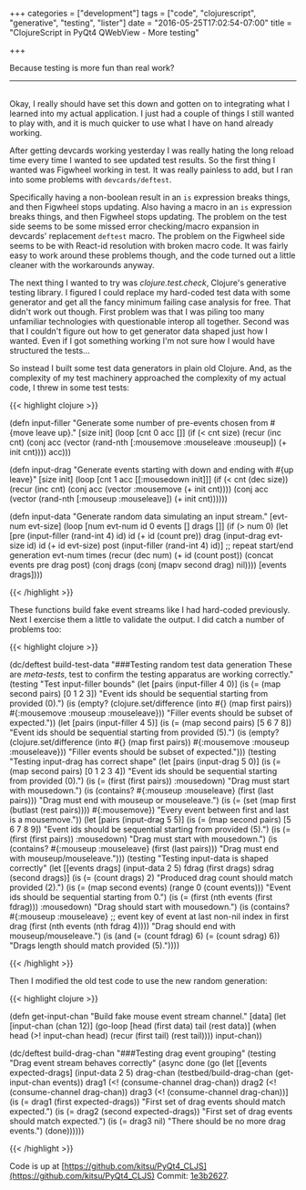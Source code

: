 +++
categories = ["development"]
tags = ["code", "clojurescript", "generative", "testing", "lister"]
date = "2016-05-25T17:02:54-07:00"
title = "ClojureScript in PyQt4 QWebView - More testing"

+++

Because testing is more fun than real work?
<!--more-->
<hr/><br/>
Okay, I really should have set this down and gotten on to integrating what I
learned into my actual application. I just had a couple of things I still wanted
to play with, and it is much quicker to use what I have on hand already working.

After getting devcards working yesterday I was really hating the long reload
time every time I wanted to see updated test results. So the first thing I
wanted was Figwheel working in test. It was really painless to add, but I ran
into some problems with `devcards/deftest`.

Specifically having a non-boolean result in an `is` expression breaks things,
and then Figwheel stops updating. Also having a macro in an `is` expression
breaks things, and then Figwheel stops updating. The problem on the test side
seems to be some missed error checking/macro expansion in devcards' replacement
`deftest` macro. The problem on the Figwheel side seems to be with React-id
resolution with broken macro code. It was fairly easy to work around these
problems though, and the code turned out a little cleaner with the workarounds
anyway.

The next thing I wanted to try was *clojure.test.check*, Clojure's generative
testing library. I figured I could replace my hard-coded test data with some
generator and get all the fancy minimum failing case analysis for free. That
didn't work out though. First problem was that I was piling too many unfamiliar
technologies with questionable interop all together. Second was that I couldn't
figure out how to get generator data shaped just how I wanted. Even if I got
something working I'm not sure how I would have structured the tests...

So instead I built some test data generators in plain old Clojure. And, as the
complexity of my test machinery approached the complexity of my actual code, I
threw in some test tests:

{{< highlight clojure >}}

(defn input-filler
  "Generate some number of pre-events chosen from #{move leave up}."
  [size init]
  (loop [cnt 0 acc []]
    (if (< cnt size)
      (recur (inc cnt)
             (conj acc (vector (rand-nth [:mousemove
                                          :mouseleave
                                          :mouseup])
                               (+ init cnt))))
      acc)))

(defn input-drag
  "Generate events starting with down and ending with #{up leave}"
  [size init]
  (loop [cnt 1 acc [[:mousedown init]]]
    (if (< cnt (dec size))
      (recur (inc cnt)
             (conj acc (vector :mousemove (+ init cnt))))
      (conj acc (vector (rand-nth [:mouseup :mouseleave])
                        (+ init cnt))))))

(defn input-data
  "Generate random data simulating an input stream."
  [evt-num evt-size]
  (loop [num evt-num
         id 0
         events []
         drags []]
    (if (> num 0)
      (let [pre (input-filler (rand-int 4) id)
            id (+ id (count pre))
            drag (input-drag evt-size id)
            id (+ id evt-size)
            post (input-filler (rand-int 4) id)]
        ;; repeat start/end generation evt-num times
        (recur (dec num)
               (+ id (count post))
               (concat events pre drag post)
               (conj drags (conj (mapv second drag) nil))))
      [events drags])))

{{< /highlight >}}

These functions build fake event streams like I had hard-coded previously. Next
I exercise them a little to validate the output. I did catch a number of
problems too:

{{< highlight clojure >}}

(dc/deftest build-test-data
  "###Testing random test data generation
   These are *meta-tests*, test to confirm the testing apparatus
   are working correctly."
  (testing "Test input-filler bounds"
    (let [pairs (input-filler 4 0)]
      (is (= (map second pairs) [0 1 2 3])
          "Event ids should be sequential starting from provided (0).")
      (is (empty? (clojure.set/difference (into #{} (map first pairs))
                                          #{:mousemove :mouseup :mouseleave}))
          "Filler events should be subset of expected."))
    (let [pairs (input-filler 4 5)]
      (is (= (map second pairs) [5 6 7 8])
          "Event ids should be sequential starting from provided (5).")
      (is (empty? (clojure.set/difference (into #{} (map first pairs))
                                          #{:mousemove :mouseup :mouseleave}))
          "Filler events should be subset of expected.")))
  (testing "Testing input-drag has correct shape"
    (let [pairs (input-drag 5 0)]
      (is (= (map second pairs) [0 1 2 3 4])
          "Event ids should be sequential starting from provided (0).")
      (is (= (first (first pairs)) :mousedown)
          "Drag must start with mousedown.")
      (is (contains? #{:mouseup :mouseleave} (first (last pairs)))
          "Drag must end with mouseup or mouseleave.")
      (is (= (set (map first (butlast (rest pairs)))) #{:mousemove})
          "Every event between first and last is a mousemove."))
    (let [pairs (input-drag 5 5)]
      (is (= (map second pairs) [5 6 7 8 9])
          "Event ids should be sequential starting from provided (5).")
      (is (= (first (first pairs)) :mousedown)
          "Drag must start with mousedown.")
      (is (contains? #{:mouseup :mouseleave} (first (last pairs)))
          "Drag must end with mouseup/mouseleave.")))
  (testing "Testing input-data is shaped correctly"
    (let [[events drags] (input-data 2 5)
          fdrag (first drags)
          sdrag (second drags)]
      (is (= (count drags) 2)
          "Produced drag count should match provided (2).")
      (is (= (map second events) (range 0 (count events)))
          "Event ids should be sequential starting from 0.")
      (is (= (first (nth events (first fdrag))) :mousedown)
          "Drag should start with mousedown.")
      (is (contains? #{:mouseup :mouseleave}
                     ;; event key of event at last non-nil index in first drag
                     (first (nth events (nth fdrag 4))))
          "Drag should end with mouseup/mouseleave.")
      (is (and (= (count fdrag) 6)
               (= (count sdrag) 6))
          "Drags length should match provided (5)."))))

{{< /highlight >}}

Then I modified the old test code to use the new random generation:

{{< highlight clojure >}}

(defn get-input-chan
  "Build fake mouse event stream channel."
  [data]
  (let [input-chan  (chan 12)]
    (go-loop [head (first data) tail (rest data)]
      (when head
        (>! input-chan head)
        (recur (first tail) (rest tail))))
    input-chan))

(dc/deftest build-drag-chan
  "###Testing drag event grouping"
  (testing "Drag event stream behaves correctly"
    (async done
           (go (let [[events expected-drags] (input-data 2 5)
                     drag-chan (testbed/build-drag-chan (get-input-chan events))
                     drag1 (<! (consume-channel drag-chan))
                     drag2 (<! (consume-channel drag-chan))
                     drag3 (<! (consume-channel drag-chan))]
                 (is (= drag1 (first expected-drags))
                     "First set of drag events should match expected.")
                 (is (= drag2 (second expected-drags))
                     "First set of drag events should match expected.")
                 (is (= drag3 nil)
                     "There should be no more drag events.")
                 (done))))))

{{< /highlight >}}

Code is up at
[https://github.com/kitsu/PyQt4_CLJS](https://github.com/kitsu/PyQt4_CLJS)
Commit:
[1e3b2627](https://github.com/kitsu/PyQt4_CLJS/tree/1e3b2627171de1190190281f37439852efb7262d).